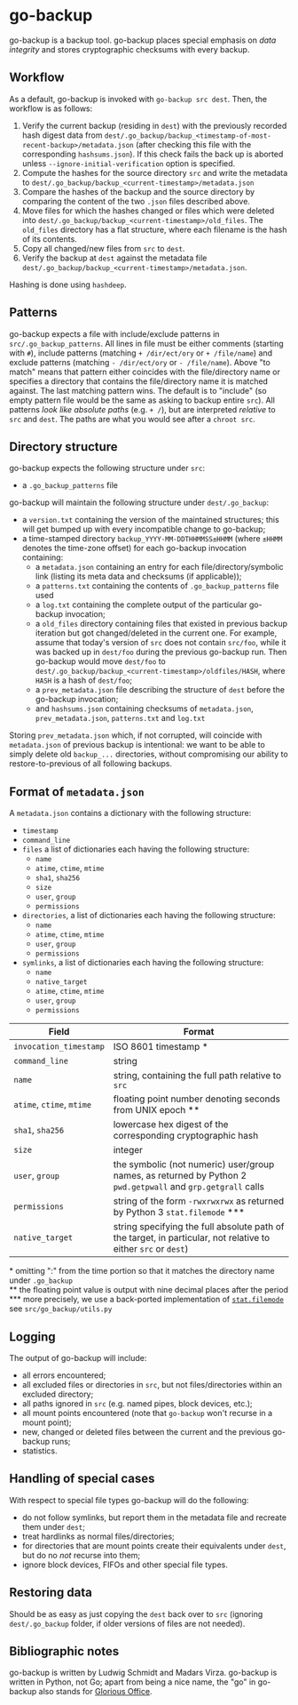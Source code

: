 go-backup
=========

go-backup is a backup tool.
go-backup places special emphasis on *data integrity* and stores cryptographic checksums with every backup.

Workflow
--------

As a default, go-backup is invoked with `go-backup src dest`. Then, the workflow is as follows:

1. Verify the current backup (residing in `dest`) with the previously recorded hash digest data from `dest/.go_backup/backup_<timestamp-of-most-recent-backup>/metadata.json` (after checking this file with the corresponding `hashsums.json`). If this check fails the back up is aborted unless `--ignore-initial-verification` option is specified.
2. Compute the hashes for the source directory `src` and write the metadata to  `dest/.go_backup/backup_<current-timestamp>/metadata.json`
3. Compare the hashes of the backup and the source directory by comparing the content of the two `.json` files described above.
4. Move files for which the hashes changed or files which were deleted into `dest/.go_backup/backup_<current-timestamp>/old_files`. The `old_files` directory has a flat structure, where each filename is the hash of its contents.
5. Copy all changed/new files from `src` to `dest`.
6. Verify the backup at `dest` against the metadata file `dest/.go_backup/backup_<current-timestamp>/metadata.json`.

Hashing is done using `hashdeep`.

Patterns
--------

go-backup expects a file with include/exclude patterns in `src/.go_backup_patterns`. All lines in file must be either comments (starting with `#`), include patterns (matching `+ /dir/ect/ory` or `+ /file/name`) and exclude patterns (matching `- /dir/ect/ory` or `- /file/name`). Above "to match" means that pattern either coincides with the file/directory name or specifies a directory that contains the file/directory name it is matched against. The last matching pattern wins. The default is to "include" (so empty pattern file would be the same as asking to backup entire `src`). All patterns *look like absolute paths* (e.g. `+ /`), but are interpreted *relative* to `src` and `dest`. The paths are what you would see after a `chroot src`.

Directory structure
-------------------

go-backup expects the following structure under `src`:
* a `.go_backup_patterns` file

go-backup will maintain the following structure under `dest/.go_backup`:
* a `version.txt` containing the version of the maintained structures; this will get bumped up with every incompatible change to go-backup;
* a time-stamped directory `backup_YYYY-MM-DDTHHMMSS±HHMM` (where `±HHMM` denotes the time-zone offset) for each go-backup invocation containing:
  * a `metadata.json` containing an entry for each file/directory/symbolic link (listing its meta data and checksums (if applicable));
  * a `patterns.txt` containing the contents of `.go_backup_patterns` file used
  * a `log.txt` containing the complete output of the particular go-backup invocation;
  * a `old_files` directory containing files that existed in previous backup iteration but got changed/deleted in the current one. For example, assume that today's version of `src` does not contain `src/foo`, while it was backed up in `dest/foo` during the previous go-backup run. Then go-backup would move `dest/foo` to `dest/.go_backup/backup_<current-timestamp>/oldfiles/HASH`, where `HASH` is a hash of `dest/foo`;
  * a `prev_metadata.json` file describing the structure of `dest` before the go-backup invocation;
  * and `hashsums.json` containing checksums of `metadata.json`, `prev_metadata.json`, `patterns.txt` and `log.txt`

Storing `prev_metadata.json` which, if not corrupted, will coincide with `metadata.json` of previous backup is intentional: we want to be able to simply delete old `backup_...` directories, without compromising our ability to restore-to-previous of all following backups.

Format of `metadata.json`
-------------------------

A `metadata.json` contains a dictionary with the following structure:
* `timestamp`
* `command_line`
* `files` a list of dictionaries each having the following structure:
  * `name`
  * `atime`, `ctime`, `mtime`
  * `sha1`, `sha256`
  * `size`
  * `user`, `group`
  * `permissions`
* `directories`, a list of dictionaries each having the following structure:
  * `name`
  * `atime`, `ctime`, `mtime`
  * `user`, `group`
  * `permissions`
* `symlinks`, a list of dictionaries each having the following structure:
  * `name`
  * `native_target`
  * `atime`, `ctime`, `mtime`
  * `user`, `group`
  * `permissions`

| Field                     | Format                                                                                                         |
|---------------------------|----------------------------------------------------------------------------------------------------------------|
| `invocation_timestamp`    | ISO 8601 timestamp \*                                                                                          |
| `command_line`            | string                                                                                                         |
| `name`                    | string, containing the full path relative to `src`                                                             |
| `atime`, `ctime`, `mtime` | floating point number denoting seconds from UNIX epoch \*\*                                                    |
| `sha1`, `sha256`          | lowercase hex digest of the corresponding cryptographic hash                                                   |
| `size`                    | integer                                                                                                        |
| `user`, `group`           | the symbolic (not numeric) user/group names, as returned by Python 2 `pwd.getpwall` and `grp.getgrall` calls   |
| `permissions`             | string of the form `-rwxrwxrwx` as returned by Python 3 `stat.filemode` \*\*\*                                 |
| `native_target`           | string specifying the full absolute path of the target, in particular, not relative to either `src` or `dest`) |

\* omitting ":" from the time portion so that it matches the directory name under `.go_backup`  
\*\* the floating point value is output with nine decimal places after the period  
\*\*\* more precisely, we use a back-ported implementation of [`stat.filemode`](https://docs.python.org/3/library/stat.html#stat.filemode) see `src/go_backup/utils.py`

Logging
-------

The output of go-backup will include:
* all errors encountered;
* all excluded files or directories in `src`, but not files/directories within an excluded directory;
* all paths ignored in `src` (e.g. named pipes, block devices, etc.);
* all mount points encountered (note that `go-backup` won't recurse in a mount point);
* new, changed or deleted files between the current and the previous go-backup runs;
* statistics.

Handling of special cases
-------------------------

With respect to special file types go-backup will do the following:
* do not follow symlinks, but report them in the metadata file and recreate them under `dest`;
* treat hardlinks as normal files/directories;
* for directories that are mount points create their equivalents under `dest`, but do no *not* recurse into them;
* ignore block devices, FIFOs and other special file types.


Restoring data
--------------

Should be as easy as just copying the `dest` back over to `src` (ignoring `dest/.go_backup` folder, if older versions of files are not needed).


Bibliographic notes
-------------------

go-backup is written by Ludwig Schmidt and Madars Virza. go-backup is written in Python, not Go; apart from being a nice name, the "go" in go-backup also stands for [Glorious Office](http://www.gloriousoffice.com/).
